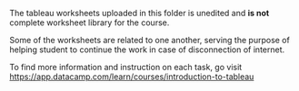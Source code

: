 The tableau worksheets uploaded in this folder is unedited and **is not** complete worksheet library for the course.  

Some of the worksheets are related to one another, serving the purpose of helping student to continue the work in case of disconnection of internet. 

To find more information and instruction on each task, go visit https://app.datacamp.com/learn/courses/introduction-to-tableau
